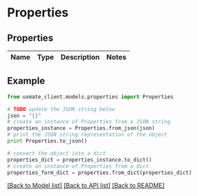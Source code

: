 # Properties


## Properties
Name | Type | Description | Notes
------------ | ------------- | ------------- | -------------

## Example

```python
from uxmate_client.models.properties import Properties

# TODO update the JSON string below
json = "{}"
# create an instance of Properties from a JSON string
properties_instance = Properties.from_json(json)
# print the JSON string representation of the object
print Properties.to_json()

# convert the object into a dict
properties_dict = properties_instance.to_dict()
# create an instance of Properties from a dict
properties_form_dict = properties.from_dict(properties_dict)
```
[[Back to Model list]](../README.md#documentation-for-models) [[Back to API list]](../README.md#documentation-for-api-endpoints) [[Back to README]](../README.md)


